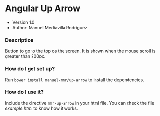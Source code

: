 # Angular Up Arrow #

* Version 1.0
* Author: Manuel Mediavilla Rodriguez

### Description

Button to go to the top os the screen. It is shown when the mouse scroll is greater than 200px.

### How do I get set up?

Run `bower install manuel-mmr/up-arrow` to install the dependencies.

### How do I use it?

Include the directive `mmr-up-arrow` in your html file. You can check the file *example.html* to know how it works.
